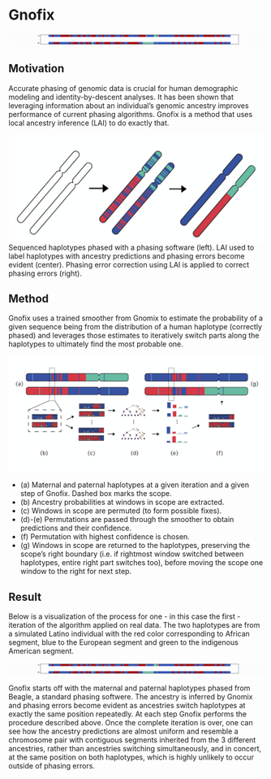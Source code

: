 # Gnofix 

![Visualization of the process](figures/XGFix.gif)

## Motivation

Accurate phasing of genomic data is crucial for human demographic modeling and identity-by-descent analyses. It has been shown that leveraging information about an individual’s genomic ancestry improves performance of current phasing algorithms. Gnofix is a method that uses local ancestry inference (LAI) to do exactly that.

![Local Ancestry for Phasing Error Correction](figures/laipec_resized.png)
Sequenced haplotypes phased with a phasing software (left). LAI used to label haplotypes with ancestry predictions and phasing errors become evident (center). Phasing error correction using LAI is applied to correct phasing errors (right).

## Method

Gnofix uses a trained smoother from Gnomix to estimate the probability of a given sequence being from the distribution of a human haplotype (correctly phased) and leverages those estimates to iteratively switch parts along the haplotypes to ultimately find the most probable one. 

![Gnofix Diagram](figures/diagram_resized.png)
- (a) Maternal and paternal haplotypes at a given iteration and a given step of Gnofix. Dashed box marks the scope. 
- (b) Ancestry probabilities at windows in scope are extracted.
- (c) Windows in scope are permuted (to form possible fixes).
- (d)-(e) Permutations are passed through the smoother to obtain predictions and their confidence.
- (f) Permutation with highest confidence is chosen.
- (g) Windows in scope are returned to the haplotypes, preserving the scope’s right boundary (i.e. if rightmost window switched between haplotypes, entire 
right part switches too), before moving the scope one window to the right for next step.

## Result

Below is a visualization of the process for one - in this case the first - iteration of the algorithm applied on real data. The two haplotypes are from a simulated Latino individual with the red color corresponding to African segment, blue to the European segment and green to the indigenous American segment.


![Visualization of the process](figures/XGFix.gif)


Gnofix starts off with the maternal and paternal haplotypes phased from Beagle, a standard phasing softwere. The ancestry is inferred by Gnomix and phasing errors become evident as ancestries switch haplotypes at exactly the same position repeatedly. At each step Gnofix performs the procedure described above. Once the complete iteration is over, one can see how the ancestry predictions are almost uniform and resemble a chromosome pair with contiguous segments inherited from the 3 different ancestries, rather than ancestries switching simultaneously, and in concert, at the same position on both haplotypes, which is highly unlikely to occur outside of phasing errors.
